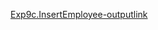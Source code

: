[Exp9c.InsertEmployee-outputlink](https://github.com/Divyaprabhu784/Divya-4AL22CS040--Java/blob/main/Exp9c.InsertEmployeeMySQL/Exp9c.Employee_Insert.png)
